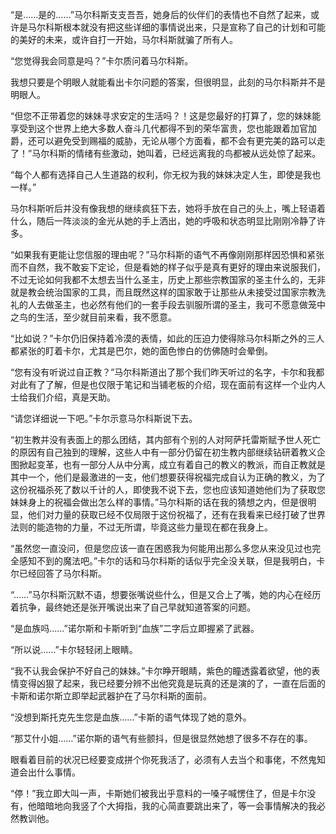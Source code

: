 “是……是的……”马尔科斯支支吾吾，她身后的伙伴们的表情也不自然了起来，或许是马尔科斯根本就没有把这些详细的事情说出来，只是宣称了自己的计划和可能的美好的未来，或许自打一开始，马尔科斯就骗了所有人。

“您觉得我会同意是吗？”卡尔质问着马尔科斯。

我想只要是个明眼人就能看出卡尔问题的答案，但很明显，此刻的马尔科斯并不是明眼人。

“但您不正带着您的妹妹寻求安定的生活吗？！这是您最好的打算了，您的妹妹能享受到这个世界上绝大多数人奋斗几代都得不到的荣华富贵，您也能跟着加官加爵，还可以避免受到赐福的威胁，无论从哪个方面看，都不会有更完美的路可以走了！”马尔科斯的情绪有些激动，她叫着，已经远离我的鸟都被从远处惊了起来。

“每个人都有选择自己人生道路的权利，你无权为我的妹妹决定人生，即使是我也一样。”

马尔科斯听后并没有像我想的继续疯狂下去，她将手放在自己的头上，嘴上轻语着什么，随后一阵淡淡的金光从她的手上洒出，她的呼吸和状态明显比刚刚冷静了许多。

“如果我有更能让您信服的理由呢？”马尔科斯的语气不再像刚刚那样因恐惧和紧张而不自然，我不敢妄下定论，但是看她的样子似乎是真有更好的理由来说服我们，不过无论如何我都不太想去当什么圣主，历史上那些宗教国家的圣主什么的，无非就是教会统治国家的工具，而且既然这样的国家敢于让那些从未接受过国家宗教洗礼的人去做圣主，也必然有他们的一套手段去驯服所谓的圣主，我可不愿意做笼中之鸟的生活，至少就目前来看，我不愿意。

“比如说？”卡尔仍旧保持着冷漠的表情，如此的压迫力使得除马尔科斯之外的三人都紧张的盯着卡尔，尤其是巴尔，她的面色惨白的仿佛随时会晕倒。

“您有没有听说过自正教？”马尔科斯道出了那个我们昨天听过的名字，卡尔和我都对此有了了解，但是也仅限于笔记和当铺老板的介绍，现在面前有这样一个业内人士给我们介绍，真是天助。

“请您详细说一下吧。”卡尔示意马尔科斯说下去。

“初生教并没有表面上的那么团结，其内部有个别的人对阿萨托雷斯赋予世人死亡的原因有自己独到的理解，这些人中有一部分仍留在初生教内部继续钻研着教义企图掀起变革，也有一部分人从中分离，成立有着自己的教义的教派，而自正教就是其中一个，他们是最激进的一支，他们想要获得祝福完成自认为正确的教义，为了这份祝福杀死了数以千计的人，即使我不说下去，您也应该知道她他们为了获取您妹妹身上的祝福会做出怎么样的事情。”马尔科斯的话在我的猜想之内，但是很明显，他们对力量的获取已经不仅局限于这份祝福了，还有在我看来已经打破了世界法则的能造物的力量，不过无所谓，毕竟这些力量现在都在我身上。

“虽然您一直没问，但是您应该一直在困惑我为何能用出那么多您从来没见过也完全感知不到的魔法吧。”卡尔的话和马尔科斯的话似乎完全没关联，但是我明白，卡尔已经回答了马尔科斯。

“……”马尔科斯沉默不语，想要张嘴说些什么，但是又合上了嘴，她的内心在经历着抗争，最终她还是张开嘴说出来了自己早就知道答案的问题。

“是血族吗……”诺尔斯和卡斯听到“血族”二字后立即握紧了武器。

“所以说……”卡尔轻轻闭上眼睛。

“我不认我会保护不好自己的妹妹。”卡尔睁开眼睛，紫色的瞳透露着欲望，他的表情变得凶狠了起来，我已经要分辨不出他究竟是玩真的还是演的了，一直在后面的卡斯和诺尔斯立即举起武器护在了马尔科斯的面前。

“没想到斯托克先生您是血族……”卡斯的语气体现了她的意外。

“那艾什小姐……”诺尔斯的语气有些颤抖，但是很显然她想了很多不存在的事。

眼看着目前的状况已经要变成拼个你死我活了，必须有人去当个和事佬，不然鬼知道会出什么事情。

“停！”我立即大叫一声，卡斯她们被我出乎意料的一嗓子喊愣住了，但是卡尔没有，他暗暗地向我竖了个大拇指，我的心简直要跳出来了，等一会事情解决的我必然教训他。


